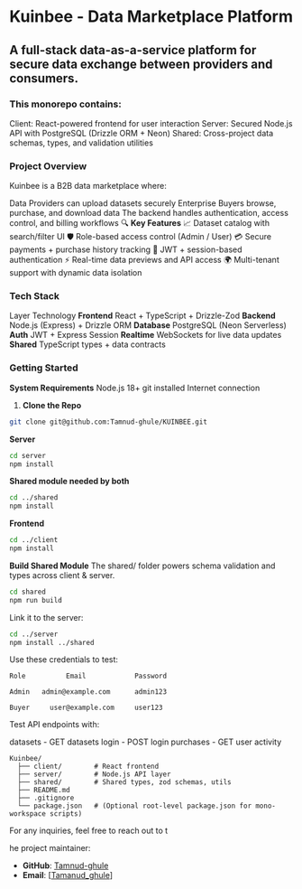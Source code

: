 # Kuinbee - Data Marketplace Platform

## A full-stack data-as-a-service platform for secure data exchange between providers and consumers.

### This monorepo contains:

Client: React-powered frontend for user interaction
Server: Secured Node.js API with PostgreSQL (Drizzle ORM + Neon)
Shared: Cross-project data schemas, types, and validation utilities

### Project Overview
Kuinbee is a B2B data marketplace where:

Data Providers can upload datasets securely
Enterprise Buyers browse, purchase, and download data
The backend handles authentication, access control, and billing workflows
🔍 **Key Features**
  📈 Dataset catalog with search/filter UI
  🛡️ Role-based access control (Admin / User)
  💳 Secure payments + purchase history tracking
  🔐 JWT + session-based authentication
  ⚡ Real-time data previews and API access
  🌍 Multi-tenant support with dynamic data isolation



### Tech Stack
Layer	Technology
  **Frontend**	React + TypeScript + Drizzle-Zod
  **Backend**	Node.js (Express) + Drizzle ORM
  **Database**	PostgreSQL (Neon Serverless)
  **Auth**	JWT + Express Session
  **Realtime**	WebSockets for live data updates
  **Shared**	TypeScript types + data contracts

### Getting Started
**System Requirements**
Node.js 18+
git installed
Internet connection

 1. **Clone the Repo**
  ```bash
  git clone git@github.com:Tamnud-ghule/KUINBEE.git
  ```
**Server**
```bash
cd server
npm install
```
**Shared module needed by both**
```bash
cd ../shared
npm install
```
**Frontend**
```bash
cd ../client
npm install
```

**Build Shared Module**
The shared/ folder powers schema validation and types across client & server.
```bash
cd shared
npm run build
```
Link it to the server:
```bash
cd ../server
npm install ../shared
```

Use these credentials to test:
```
Role	      Email	           Password

Admin  	admin@example.com	   admin123
  
Buyer	  user@example.com	   user123
```

Test API endpoints with:

datasets - GET datasets
login - POST login
purchases - GET user activity
```
Kuinbee/
  ├── client/        # React frontend
  ├── server/        # Node.js API layer
  ├── shared/        # Shared types, zod schemas, utils
  ├── README.md
  ├── .gitignore
  └── package.json   # (Optional root-level package.json for mono-workspace scripts)
```



For any inquiries, feel free to reach out to t

he project maintainer:

- **GitHub**: [Tamnud-ghule](https://github.com/Tamnud-ghule)
- **Email**: [[Tamanud_ghule](mailto\:tamanudghule57@gmail.com)]
